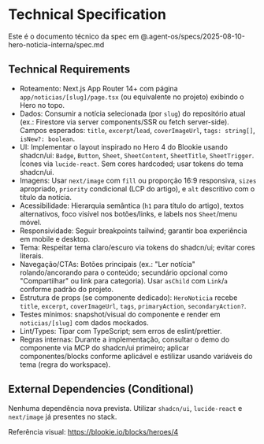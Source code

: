 # Technical Specification

Este é o documento técnico da spec em @.agent-os/specs/2025-08-10-hero-noticia-interna/spec.md

## Technical Requirements

- Roteamento: Next.js App Router 14+ com página `app/noticias/[slug]/page.tsx` (ou equivalente no projeto) exibindo o Hero no topo.
- Dados: Consumir a notícia selecionada (por `slug`) do repositório atual (ex.: Firestore via server components/SSR ou fetch server-side). Campos esperados: `title`, `excerpt`/`lead`, `coverImageUrl`, `tags: string[]`, `isNew?: boolean`.
- UI: Implementar o layout inspirado no Hero 4 do Blookie usando shadcn/ui: `Badge`, `Button`, `Sheet`, `SheetContent`, `SheetTitle`, `SheetTrigger`. Ícones via `lucide-react`. Sem cores hardcoded; usar tokens do tema shadcn/ui.
- Imagens: Usar `next/image` com `fill` ou proporção 16:9 responsiva, `sizes` apropriado, `priority` condicional (LCP do artigo), e `alt` descritivo com o título da notícia.
- Acessibilidade: Hierarquia semântica (`h1` para título do artigo), textos alternativos, foco visível nos botões/links, e labels nos `Sheet`/menu móvel.
- Responsividade: Seguir breakpoints tailwind; garantir boa experiência em mobile e desktop.
- Tema: Respeitar tema claro/escuro via tokens do shadcn/ui; evitar cores literais.
- Navegação/CTAs: Botões principais (ex.: "Ler notícia" rolando/ancorando para o conteúdo; secundário opcional como "Compartilhar" ou link para categoria). Usar `asChild` com `Link`/`a` conforme padrão do projeto.
- Estrutura de props (se componente dedicado): `HeroNoticia` recebe `title`, `excerpt`, `coverImageUrl`, `tags`, `primaryAction`, `secondaryAction?`.
- Testes mínimos: snapshot/visual do componente e render em `noticias/[slug]` com dados mockados.
- Lint/Types: Tipar com TypeScript; sem erros de eslint/prettier.
- Regras internas: Durante a implementação, consultar o demo do componente via MCP do shadcn/ui primeiro; aplicar componentes/blocks conforme aplicável e estilizar usando variáveis do tema (regra do workspace).

## External Dependencies (Conditional)

Nenhuma dependência nova prevista. Utilizar `shadcn/ui`, `lucide-react` e `next/image` já presentes no stack.

Referência visual: https://blookie.io/blocks/heroes/4
